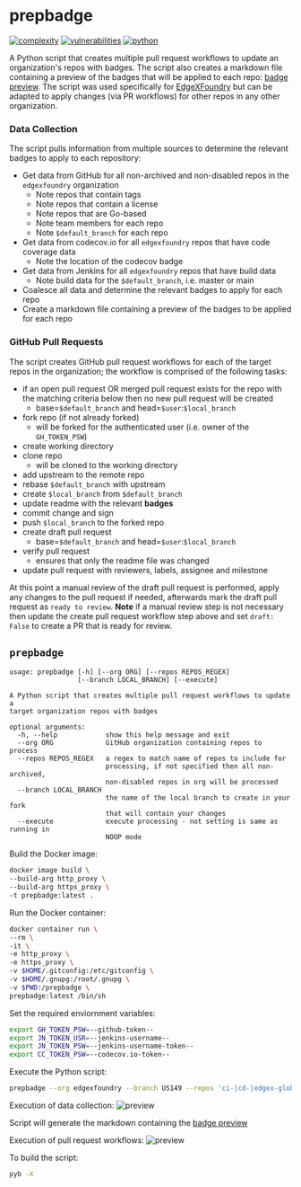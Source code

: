 # prepbadge
[![complexity](https://img.shields.io/badge/complexity-Stable:%208-olive)](https://radon.readthedocs.io/en/latest/api.html#module-radon.complexity)
[![vulnerabilities](https://img.shields.io/badge/vulnerabilities-None-green)](https://pypi.org/project/bandit/)
[![python](https://img.shields.io/badge/python-3.6-teal)](https://www.python.org/downloads/)


A Python script that creates multiple pull request workflows to update an organization's repos with badges. The script also creates a markdown file containing a preview of the badges that will be applied to each repo: [badge preview](prepbadge.md). The script was used specifically for [EdgeXFoundry](https://github.com/edgexfoundry) but can be adapted to apply changes (via PR workflows) for other repos in any other organization.

### Data Collection
The script pulls information from multiple sources to determine the relevant badges to apply to each repository:

* Get data from GitHub for all non-archived and non-disabled repos in the `edgexfoundry` organization
  * Note repos that contain tags
  * Note repos that contain a license
  * Note repos that are Go-based
  * Note team members for each repo
  * Note `$default_branch` for each repo
* Get data from codecov.io for all `edgexfoundry` repos that have code coverage data
  * Note the location of the codecov badge
* Get data from Jenkins for all `edgexfoundry` repos that have build data
  * Note build data for the `$default_branch`, i.e. master or main
* Coalesce all data and determine the relevant badges to apply for each repo
* Create a markdown file containing a preview of the badges to be applied for each repo

### GitHub Pull Requests
The script creates GitHub pull request workflows for each of the target repos in the organization; the workflow is comprised of the following tasks:

* if an open pull request OR merged pull request exists for the repo with the matching criteria below then no new pull request will be created
  * base=`$default_branch` and head=`$user`:`$local_branch`
* fork repo (if not already forked)
  * will be forked for the authenticated user (i.e. owner of the `GH_TOKEN_PSW`)
* create working directory
* clone repo
  * will be cloned to the working directory
* add upstream to the remote repo
* rebase `$default_branch` with upstream
* create `$local_branch` from `$default_branch`
* update readme with the relevant **badges**
* commit change and sign
* push `$local_branch` to the forked repo
* create draft pull request
  * base=`$default_branch` and head=`$user`:`$local_branch`
* verify pull request
  * ensures that only the readme file was changed
* update pull request with reviewers, labels, assignee and milestone

At this point a manual review of the draft pull request is performed, apply any changes to the pull request if needed, afterwards mark the draft pull request as `ready to review`. **Note** if a manual review step is not necessary then update the create pull request workflow step above and set `draft: False` to create a PR that is ready for review.

## `prepbadge`
```
usage: prepbadge [-h] [--org ORG] [--repos REPOS_REGEX]
                 [--branch LOCAL_BRANCH] [--execute]

A Python script that creates multiple pull request workflows to update a
target organization repos with badges

optional arguments:
  -h, --help            show this help message and exit
  --org ORG             GitHub organization containing repos to process
  --repos REPOS_REGEX   a regex to match name of repos to include for
                        processing, if not specified then all non-archived,
                        non-disabled repos in org will be processed
  --branch LOCAL_BRANCH
                        the name of the local branch to create in your fork
                        that will contain your changes
  --execute             execute processing - not setting is same as running in
                        NOOP mode
```

Build the Docker image:
```bash
docker image build \
--build-arg http_proxy \
--build-arg https_proxy \
-t prepbadge:latest .
```

Run the Docker container:
```bash
docker container run \
--rm \
-it \
-e http_proxy \
-e https_proxy \
-v $HOME/.gitconfig:/etc/gitconfig \
-v $HOME/.gnupg:/root/.gnupg \
-v $PWD:/prepbadge \
prepbadge:latest /bin/sh
```

Set the required enviornment variables:
```bash
export GH_TOKEN_PSW=--github-token--
export JN_TOKEN_USR=--jenkins-username--
export JN_TOKEN_PSW=--jenkins-username-token--
export CC_TOKEN_PSW=--codecov.io-token--
```

Execute the Python script:
```bash
prepbadge --org edgexfoundry --branch US149 --repos 'ci-|cd-|edgex-global-pipelines|sample-service'
```

Execution of data collection:
![preview](https://raw.githubusercontent.com/soda480/prepbadge/master/docs/images/data-collection.gif)

Script will generate the markdown containing the [badge preview](prepbadge.md)

Execution of pull request workflows:
![preview](https://raw.githubusercontent.com/soda480/prepbadge/master/docs/images/prepbadge.gif)

To build the script:
```bash
pyb -X
```
